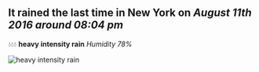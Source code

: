 ## It rained the last time in New York on *August 11th 2016 around 08:04 pm*
💧💧💧  **heavy intensity rain** *Humidity 78%*

![heavy intensity rain](http://openweathermap.org/img/w/10d.png)
